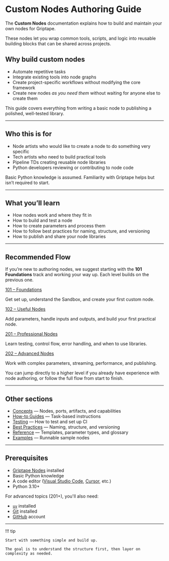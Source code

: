 # Custom Nodes Authoring Guide

The **Custom Nodes** documentation explains how to build and maintain your own nodes for Griptape.

These nodes let you wrap common tools, scripts, and logic into reusable building blocks that can be shared across projects.

## Why build custom nodes

- Automate repetitive tasks
- Integrate existing tools into node graphs
- Create project-specific workflows without modifying the core framework
- Create new nodes _as you need them_ without waiting for anyone else to create them

This guide covers everything from writing a basic node to publishing a polished, well-tested library.

______________________________________________________________________

## Who this is for

- Node artists who would like to create a node to do something very specific
- Tech artists who need to build practical tools
- Pipeline TDs creating reusable node libraries
- Python developers reviewing or contributing to node code

Basic Python knowledge is assumed. Familiarity with Griptape helps but isn’t required to start.

______________________________________________________________________

## What you’ll learn

- How nodes work and where they fit in
- How to build and test a node
- How to create parameters and process them
- How to follow best practices for naming, structure, and versioning
- How to publish and share your node libraries

______________________________________________________________________

## Recommended Flow

If you’re new to authoring nodes, we suggest starting with the **101 Foundations** track and working your way up.
Each level builds on the previous one.

[101 – Foundations](101_foundations/index.md)

Get set up, understand the Sandbox, and create your first custom node.

[102 – Useful Nodes](102_useful_nodes/index.md)

Add parameters, handle inputs and outputs, and build your first practical node.

[201 – Professional Nodes](201_professional_nodes/index.md)

Learn testing, control flow, error handling, and when to use libraries.

[202 – Advanced Nodes](202_advanced_nodes/index.md)

Work with complex parameters, streaming, performance, and publishing.

You can jump directly to a higher level if you already have experience with node authoring, or follow the full flow from start to finish.

______________________________________________________________________

## Other sections

- [Concepts](concepts/nodes.md) — Nodes, ports, artifacts, and capabilities
- [How-to Guides](how-to/add-capabilities.md) — Task-based instructions
- [Testing](testing/overview.md) — How to test and set up CI
- [Best Practices](best-practices/naming.md) — Naming, structure, and versioning
- [Reference](reference/api-basics.md) — Templates, parameter types, and glossary
- [Examples](examples/text-utils.md) — Runnable sample nodes

______________________________________________________________________

## Prerequisites

- [Griptape Nodes](https://griptapenodes.com) installed
- Basic Python knowledge
- A code editor ([Visual Studio Code](https://code.visualstudio.com/), [Cursor](https://cursor.com/), etc.)
- Python 3.10+

For advanced topics (201+), you'll also need:

- [`uv`](https://github.com/astral-sh/uv) installed
- [Git](https://git-scm.com/) installed
- [GitHub](https://github.com/) account

______________________________________________________________________

!!! tip

    Start with something simple and build up.

    The goal is to understand the structure first, then layer on complexity as needed.
